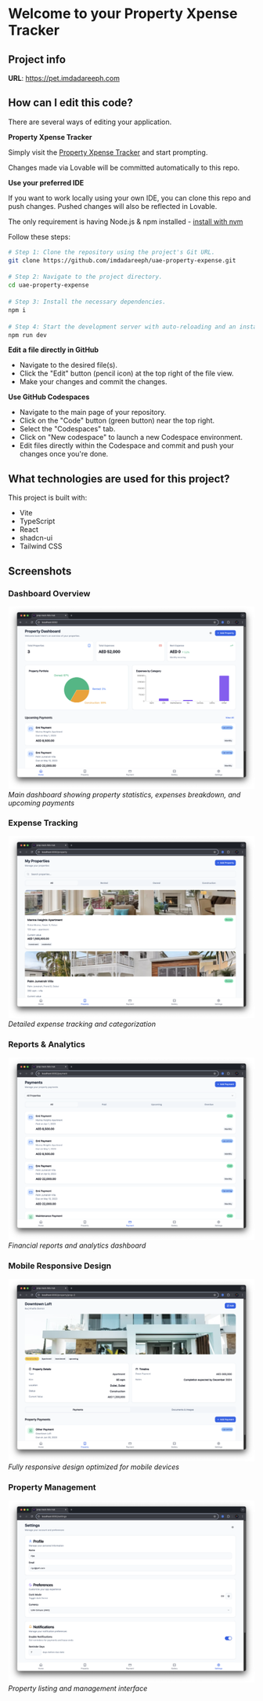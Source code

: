 # Welcome to your Property Xpense Tracker

## Project info

**URL**: https://pet.imdadareeph.com

## How can I edit this code?

There are several ways of editing your application.

**Property Xpense Tracker**

Simply visit the [Property Xpense Tracker](https://pet.imdadareeph.com) and start prompting.

Changes made via Lovable will be committed automatically to this repo.

**Use your preferred IDE**

If you want to work locally using your own IDE, you can clone this repo and push changes. Pushed changes will also be reflected in Lovable.

The only requirement is having Node.js & npm installed - [install with nvm](https://github.com/imdadareeph/uae-property-expense)

Follow these steps:

```sh
# Step 1: Clone the repository using the project's Git URL.
git clone https://github.com/imdadareeph/uae-property-expense.git

# Step 2: Navigate to the project directory.
cd uae-property-expense

# Step 3: Install the necessary dependencies.
npm i

# Step 4: Start the development server with auto-reloading and an instant preview.
npm run dev
```

**Edit a file directly in GitHub**

- Navigate to the desired file(s).
- Click the "Edit" button (pencil icon) at the top right of the file view.
- Make your changes and commit the changes.

**Use GitHub Codespaces**

- Navigate to the main page of your repository.
- Click on the "Code" button (green button) near the top right.
- Select the "Codespaces" tab.
- Click on "New codespace" to launch a new Codespace environment.
- Edit files directly within the Codespace and commit and push your changes once you're done.

## What technologies are used for this project?

This project is built with:

- Vite
- TypeScript
- React
- shadcn-ui
- Tailwind CSS

## Screenshots

### Dashboard Overview
![Dashboard Overview](./public/assets/screenshots/1.png)
*Main dashboard showing property statistics, expenses breakdown, and upcoming payments*

### Expense Tracking
![Expense Tracking](./public/assets/screenshots/2.png)
*Detailed expense tracking and categorization*

### Reports & Analytics
![Reports & Analytics](./public/assets/screenshots/3.png)
*Financial reports and analytics dashboard*

### Mobile Responsive Design
![Mobile View](./public/assets/screenshots/4.png)
*Fully responsive design optimized for mobile devices*


### Property Management
![Property Management](./public/assets/screenshots/5.png)
*Property listing and management interface*